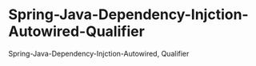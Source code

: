 # Spring-Java-Dependency-Injction-Autowired-Qualifier
Spring-Java-Dependency-Injction-Autowired, Qualifier
